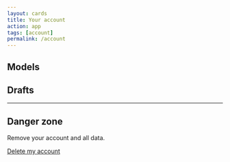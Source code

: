 ```yaml
---
layout: cards
title: Your account
action: app
tags: [account]
permalink: /account
---
```

<div class="container">
    <div id="account"></div>
    <div class="row" id="models-title-row">
        <div class="col-md-12">
            <h2 id="models-title">Models</h2>
        </div>
    </div>
    <div class="row" id="models"></div>
    <div class="row" id="non-models-row">
        <div class="col-md-12">
            <h2 id="drafts-title">Drafts</h2>
            <div id="drafts"></div>
            <hr class="mt-2">
            <h2>Danger zone</h2>
            <p>Remove your account and all data.</p>
            <p class="mt-2"><a href="#" class="btn btn-danger" id="delete-btn">Delete my account</a></p>
        </div>
    </div>
</div>
